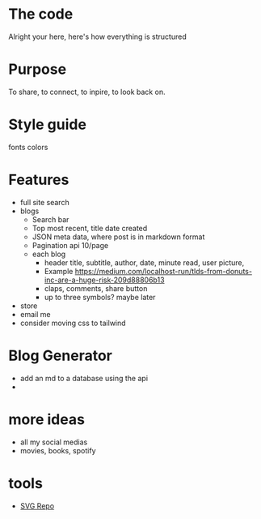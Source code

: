
# The code
Alright your here, here's how everything is structured

# Purpose
To share, to connect, to inpire, to look back on.

# Style guide
fonts 
colors

# Features
- full site search
- blogs
    - Search bar
    - Top most recent, title date created
    - JSON meta data, where post is in markdown format
    - Pagination api 10/page
    - each blog
        - header title, subtitle, author, date, minute read, user picture, 
        - Example https://medium.com/localhost-run/tlds-from-donuts-inc-are-a-huge-risk-209d88806b13
        - claps, comments, share button
        - up to three symbols? maybe later
- store
- email me
- consider moving css to tailwind

# Blog Generator 
- add an md to a database using the api
- 

# more ideas
- all my social medias
- movies, books, spotify

# tools
- [SVG Repo](https://www.svgrepo.com/)
